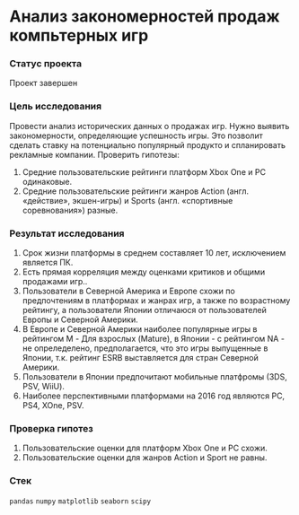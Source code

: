 # Анализ закономерностей продаж компьтерных игр

### Статус проекта
Проект завершен

### Цель исследования
Провести анализ исторических данных о продажах игр. Нужно выявить закономерности, определяющие успешность игры. Это позволит сделать ставку на потенциально популярный продукто и спланировать рекламные компании.
Проверить гипотезы:
1. Средние пользовательские рейтинги платформ Xbox One и PC одинаковые.
2. Средние пользовательские рейтинги жанров Action (англ. «действие», экшен-игры) и Sports (англ. «спортивные соревнования») разные.

### Результат исследования
1. Срок жизни платформы в среднем составляет 10 лет, исключением является ПК.
2. Есть прямая корреляция между оценками критиков и общими продажами игр..
3. Пользователи в Северной Америка и Европе схожи по предпочтениям в платформах и жанрах игр, а также по возрастному рейтингу, а пользователи Японии отличаюся от пользователей Европы и Северной Америки.
4. В Европе и Северной Америки наиболее популярные игры в рейтингом M - Для взрослых (Mature), в Японии - с рейтингом NA - не опреледелено, предполагается, что это игры выпущенные в Японии, т.к. рейтинг ESRB выставляется для стран Северной Америки.
5. Пользователи в Японии предпочитают мобильные платфромы (3DS, PSV, WiiU).
6. Наиболее перспективными платформами на 2016 год являются PC, PS4, XOne, PSV.

### Проверка гипотез
1. Пользовательские оценки для платформ Xbox One и PC схожи.
2. Пользовательские оценки для жанров Action и Sport не равны.

### Стек
`pandas` `numpy` `matplotlib` `seaborn` `scipy`

